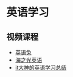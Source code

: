 # 英语学习

## 视频课程

- [英语兔](https://space.bilibili.com/483162496) 
- [海之光英语](https://www.youtube.com/channel/UCxKcshfmz6L565ewsvrEOPQ/featured)
- [it大神的英语学习总结](https://byoungd.gitbook.io/english-level-up-tips/)